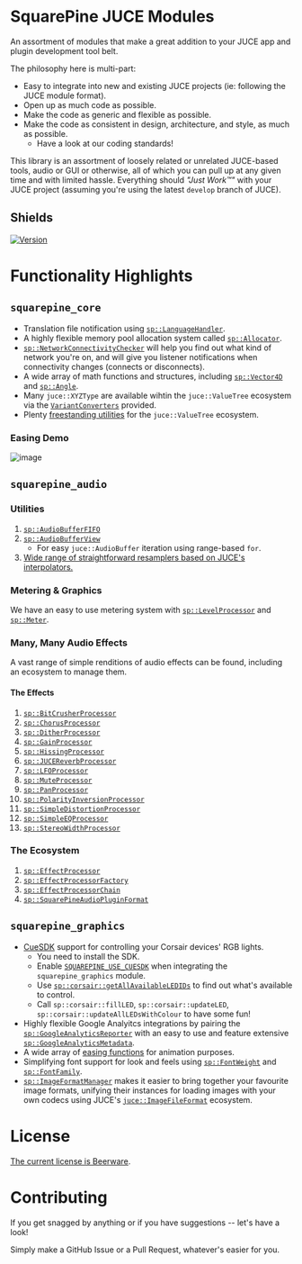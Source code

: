 # SquarePine JUCE Modules

An assortment of modules that make a great addition to your JUCE app and plugin development tool belt.

The philosophy here is multi-part:

* Easy to integrate into new and existing JUCE projects (ie: following the JUCE module format).
* Open up as much code as possible.
* Make the code as generic and flexible as possible.
* Make the code as consistent in design, architecture, and style, as much as possible.
  * Have a look at our coding standards!

This library is an assortment of loosely related or unrelated JUCE-based tools, audio or GUI or otherwise, all of which you can pull up at any given time and with limited hassle. Everything should _"Just Work™"_ with your JUCE project (assuming you're using the latest `develop` branch of JUCE).

## Shields

[![Version](https://img.shields.io/github/v/release/SquarePine/squarepine_core?color=gold&include_prereleases&label=Release&logo=Github)](https://github.com/SquarePine/squarepine_core/releases/latest)

# Functionality Highlights

## `squarepine_core`

* Translation file notification using [`sp::LanguageHandler`](https://github.com/SquarePine/squarepine_core/blob/main/modules/squarepine_core/text/LanguageHandler.h#L164).
* A highly flexible memory pool allocation system called [`sp::Allocator`](https://github.com/SquarePine/squarepine_core/blob/main/modules/squarepine_core/memory/Allocator.h).
* [`sp::NetworkConnectivityChecker`](https://github.com/SquarePine/squarepine_core/blob/main/modules/squarepine_core/networking/NetworkConnectivityChecker.h) will help you find out what kind of network you're on, and will give you listener notifications when connectivity changes (connects or disconnects).
* A wide array of math functions and structures, including [`sp::Vector4D`](https://github.com/SquarePine/squarepine_core/blob/main/modules/squarepine_core/maths/Vector4D.h) and [`sp::Angle`](https://github.com/SquarePine/squarepine_core/blob/main/modules/squarepine_core/maths/Angle.h).
* Many `juce::XYZType` are available wihtin the `juce::ValueTree` ecosystem via the [`VariantConverters`](https://github.com/SquarePine/squarepine_core/blob/main/modules/squarepine_core/valuetree/VariantConverters.h) provided.
* Plenty [freestanding utilities](https://github.com/SquarePine/squarepine_core/blob/main/modules/squarepine_core/valuetree/ValueTreeHelpers.h) for the `juce::ValueTree` ecosystem.

### Easing Demo

![image](https://user-images.githubusercontent.com/1908886/174856790-680f1e3f-2c82-470d-a107-a590e6646c54.png)

## `squarepine_audio`

### Utilities

1. [`sp::AudioBufferFIFO`](https://github.com/SquarePine/squarepine_core/blob/main/modules/squarepine_audio/core/AudioBufferFIFO.h)
2. [`sp::AudioBufferView`](https://github.com/SquarePine/squarepine_core/blob/main/modules/squarepine_audio/core/AudioBufferView.h)
     * For easy `juce::AudioBuffer` iteration using range-based `for`.
3. [Wide range of straightforward resamplers based on JUCE's interpolators.](https://github.com/SquarePine/squarepine_core/blob/main/modules/squarepine_audio/resamplers/Resampler.h)

### Metering & Graphics

We have an easy to use metering system with [`sp::LevelProcessor`](https://github.com/SquarePine/squarepine_core/blob/main/modules/squarepine_audio/effects/LevelsProcessor.h) and [`sp::Meter`](https://github.com/SquarePine/squarepine_core/blob/main/modules/squarepine_audio/graphics/Meter.h).

### Many, Many Audio Effects

A vast range of simple renditions of audio effects can be found, including an ecosystem to manage them.

#### The Effects

1. [`sp::BitCrusherProcessor`](https://github.com/SquarePine/squarepine_core/blob/main/modules/squarepine_audio/effects/BitCrusherProcessor.h)
2. [`sp::ChorusProcessor`](https://github.com/SquarePine/squarepine_core/blob/main/modules/squarepine_audio/effects/ChorusProcessor.h)
3. [`sp::DitherProcessor`](https://github.com/SquarePine/squarepine_core/blob/main/modules/squarepine_audio/effects/DitherProcessor.h)
4. [`sp::GainProcessor`](https://github.com/SquarePine/squarepine_core/blob/main/modules/squarepine_audio/effects/GainProcessor.h)
5. [`sp::HissingProcessor`](https://github.com/SquarePine/squarepine_core/blob/main/modules/squarepine_audio/effects/HissingProcessor.h)
6. [`sp::JUCEReverbProcessor`](https://github.com/SquarePine/squarepine_core/blob/main/modules/squarepine_audio/effects/JUCEReverbProcessor.h)
7. [`sp::LFOProcessor`](https://github.com/SquarePine/squarepine_core/blob/main/modules/squarepine_audio/effects/LFOProcessor.h)
8. [`sp::MuteProcessor`](https://github.com/SquarePine/squarepine_core/blob/main/modules/squarepine_audio/effects/MuteProcessor.h)
9. [`sp::PanProcessor`](https://github.com/SquarePine/squarepine_core/blob/main/modules/squarepine_audio/effects/PanProcessor.h)
10. [`sp::PolarityInversionProcessor`](https://github.com/SquarePine/squarepine_core/blob/main/modules/squarepine_audio/effects/PolarityInversionProcessor.h)
11. [`sp::SimpleDistortionProcessor`](https://github.com/SquarePine/squarepine_core/blob/main/modules/squarepine_audio/effects/SimpleDistortionProcessor.h)
12. [`sp::SimpleEQProcessor`](https://github.com/SquarePine/squarepine_core/blob/main/modules/squarepine_audio/effects/SimpleEQProcessor.h)
13. [`sp::StereoWidthProcessor`](https://github.com/SquarePine/squarepine_core/blob/main/modules/squarepine_audio/effects/StereoWidthProcessor.h)

### The Ecosystem

1. [`sp::EffectProcessor`](https://github.com/SquarePine/squarepine_core/blob/main/modules/squarepine_audio/core/EffectProcessor.h)
2. [`sp::EffectProcessorFactory`](https://github.com/SquarePine/squarepine_core/blob/main/modules/squarepine_audio/core/EffectProcessorFactory.h)
3. [`sp::EffectProcessorChain`](https://github.com/SquarePine/squarepine_core/blob/main/modules/squarepine_audio/core/EffectProcessorChain.h)
4. [`sp::SquarePineAudioPluginFormat`](https://github.com/SquarePine/squarepine_core/blob/main/modules/squarepine_audio/core/SquarePineAudioPluginFormat.h)

## `squarepine_graphics`

* [CueSDK](https://github.com/CorsairOfficial/cue-sdk) support for controlling your Corsair devices' RGB lights.
  * You need to install the SDK.
  * Enable [`SQUAREPINE_USE_CUESDK`](https://github.com/SquarePine/squarepine_core/blob/main/modules/squarepine_graphics/squarepine_graphics.h#L33-L42) when integrating the `squarepine_graphics` module.
  * Use [`sp::corsair::getAllAvailableLEDIDs`](https://github.com/SquarePine/squarepine_core/edit/main/modules/squarepine_graphics/linkers/CueSDKIncluder.h) to find out what's available to control.
  * Call `sp::corsair::fillLED`, `sp::corsair::updateLED`, `sp::corsair::updateAllLEDsWithColour` to have some fun!
* Highly flexible Google Analyitcs integrations by pairing the [`sp::GoogleAnalyticsReporter`](https://github.com/SquarePine/squarepine_core/blob/main/modules/squarepine_core/networking/GoogleAnalyticsReporter.h#L280-L384) with an easy to use and feature extensive [`sp::GoogleAnalyticsMetadata`](https://github.com/SquarePine/squarepine_core/blob/main/modules/squarepine_core/networking/GoogleAnalyticsReporter.h#L3-L277).
* A wide array of [easing functions](https://github.com/SquarePine/squarepine_core/blob/main/modules/squarepine_core/maths/Easing.h) for animation purposes.
* Simplifying font support for look and feels using [`sp::FontWeight`](https://github.com/SquarePine/squarepine_core/blob/main/modules/squarepine_graphics/utilities/Fonts.h#L5) and [`sp::FontFamily`](https://github.com/SquarePine/squarepine_core/blob/main/modules/squarepine_graphics/utilities/Fonts.h#L34).
* [`sp::ImageFormatManager`](https://github.com/SquarePine/squarepine_core/blob/main/modules/squarepine_graphics/images/ImageFormatManager.h) makes it easier to bring together your favourite image formats, unifying their instances for loading images with your own codecs using JUCE's [`juce::ImageFileFormat`](https://github.com/juce-framework/JUCE/blob/develop/modules/juce_graphics/images/juce_ImageFileFormat.h) ecosystem.

# License

[The current license is Beerware](https://github.com/SquarePine/squarepine_core/blob/main/LICENSE.md).

# Contributing

If you get snagged by anything or if you have suggestions -- let's have a look!

Simply make a GitHub Issue or a Pull Request, whatever's easier for you.
